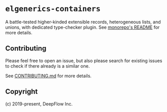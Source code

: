 # `elgenerics-containers`

A battle-tested higher-kinded extensible records, heterogeneous lists, and unions, with dedicated type-checker plugin.
See [monorepo's README](https://github.com/deepflowinc-oss/elgenerics/README.md) for more details.

## Contributing

Please feel free to open an issue, but also please search for existing issues to check if there already is a similar one.

See [CONTRIBUTING.md][CONTRIBUTING] for more details.

[CONTRIBUTING]: https://github.com/deepflowinc-oss/elgenerics/blob/master/CONTRIBUTING.md

## Copyright

(c) 2019-present, DeepFlow Inc.
